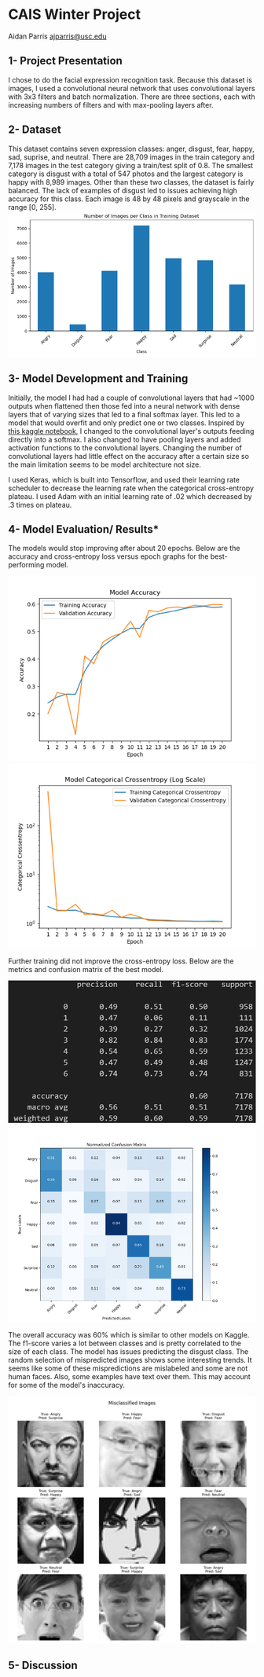 # CAIS Winter Project
Aidan Parris ajparris@usc.edu

## 1- Project Presentation
I chose to do the facial expression recognition task. Because this dataset is images, I used a convolutional neural network that uses convolutional layers with 3x3 filters and batch normalization. There are three sections, each with increasing numbers of filters and with max-pooling layers after.

## 2- Dataset
This dataset contains seven expression classes: anger, disgust, fear, happy, sad, suprise, and neutral. There are 28,709 images in the train category and 7,178 images in the test category giving a train/test split of 0.8. The smallest category is disgust with a total of 547 photos and the largest category is happy with 8,989 images. Other than these two classes, the dataset is fairly balanced. The lack of examples of disgust led to issues achieving high accuracy for this class. Each image is 48 by 48 pixels and grayscale in the range \[0, 255].
![Img](/plots/class_count.png)

## 3- Model Development and Training
Initially, the model I had had a couple of convolutional layers that had ~1000 outputs when flattened then those fed into a neural network with dense layers that of varying sizes that led to a final softmax layer. This led to a model that would overfit and only predict one or two classes. Inspired by [this kaggle notebook](https://www.kaggle.com/code/mohamedchahed/human-emotion-detection), I changed to the convolutional layer's outputs feeding directly into a softmax. I also changed to have pooling layers and added activation functions to the convolutional layers. Changing the number of convolutional layers had little effect on the accuracy after a certain size so the main limitation seems to be model architecture not size.

I used Keras, which is built into Tensorflow, and used their learning rate scheduler to decrease the learning rate when the categorical cross-entropy plateau. I used Adam with an initial learning rate of .02 which decreased by .3 times on plateau.

## 4- Model Evaluation/ Results*
The models would stop improving after about 20 epochs. Below are the accuracy and cross-entropy loss versus epoch graphs for the best-performing model.

![Img](/plots/model6_accuracy.png)
![Img](/plots/model6_cross_entropy.png)

Further training did not improve the cross-entropy loss. Below are the metrics and confusion matrix of the best model.

![Img](/plots/model6_metrics.png)
![Img](/plots/model6_confusion.png)

The overall accuracy was 60% which is similar to other models on Kaggle. The f1-score varies a lot between classes and is pretty correlated to the size of each class. The model has issues predicting the disgust class. The random selection of mispredicted images shows some interesting trends. It seems like some of these mispredictions are mislabeled and some are not human faces. Also, some examples have text over them. This may account for some of the model's inaccuracy.

![Img](/plots/model5_misclassified.png)

## **5- Discussion**